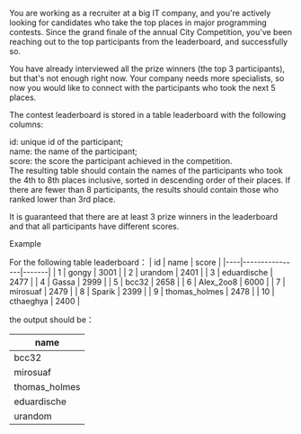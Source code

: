You are working as a recruiter at a big IT company, and you're actively looking for candidates who take the top places in major programming contests. Since the grand finale of the annual City Competition, you've been reaching out to the top participants from the leaderboard, and successfully so.

You have already interviewed all the prize winners (the top 3 participants), but that's not enough right now. Your company needs more specialists, so now you would like to connect with the participants who took the next 5 places.

The contest leaderboard is stored in a table leaderboard with the following columns:

id: unique id of the participant;  
name: the name of the participant;  
score: the score the participant achieved in the competition.  
The resulting table should contain the names of the participants who took the 4th to 8th places inclusive, sorted in descending order of their places. If there are fewer than 8 participants, the results should contain those who ranked lower than 3rd place.  

It is guaranteed that there are at least 3 prize winners in the leaderboard and that all participants have different scores.

Example

For the following table leaderboard：
| id | name           | score |
|----|----------------|-------|
| 1  | gongy          | 3001  |
| 2  | urandom        | 2401  |
| 3  | eduardische    | 2477  |
| 4  | Gassa          | 2999  |
| 5  | bcc32          | 2658  |
| 6  | Alex\_2oo8     | 6000  |
| 7  | mirosuaf       | 2479  |
| 8  | Sparik         | 2399  |
| 9  | thomas\_holmes | 2478  |
| 10 | cthaeghya      | 2400  |

the output should be：

| name           |
|----------------|
| bcc32          |
| mirosuaf       |
| thomas\_holmes |
| eduardische    |
| urandom        |

